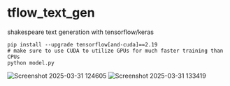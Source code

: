 # tflow_text_gen
shakespeare text generation with tensorflow/keras

```
pip install --upgrade tensorflow[and-cuda]==2.19
# make sure to use CUDA to utilize GPUs for much faster training than CPUs
python model.py
```
![Screenshot 2025-03-31 124605](https://github.com/user-attachments/assets/be0d6310-011f-423a-87c3-e85140488291)
![Screenshot 2025-03-31 133419](https://github.com/user-attachments/assets/1aadd21d-cabd-46ab-9c84-16f55c752ce2)
